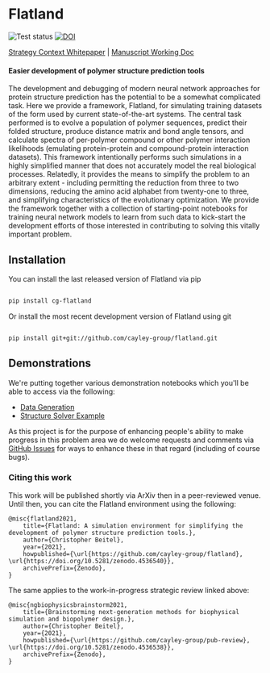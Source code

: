 # Flatland

![Test status](https://github.com/cayley-group/flatland/workflows/Test/badge.svg?branch=master)
[![DOI](https://zenodo.org/badge/337879868.svg)](https://zenodo.org/badge/latestdoi/337879868)

[Strategy Context Whitepaper](https://docs.google.com/document/d/1cMVCeON0DSIUaUSnoD4yAZSC1s0sEwxZnBiTgh8gbkk/edit?usp=sharing) | [Manuscript Working Doc](https://docs.google.com/document/d/19KuoO6f2GiGr6688aCDbZatNUPUOVvEtg0HgTaTYMbE/edit?usp=sharing)

#### Easier development of polymer structure prediction tools

The development and debugging of modern neural network approaches for protein structure prediction has the potential to be a somewhat complicated task. Here we provide a framework, Flatland, for simulating training datasets of the form used by current state-of-the-art systems. The central task performed is to evolve a population of polymer sequences, predict their folded structure, produce distance matrix and bond angle tensors, and calculate spectra of per-polymer compound or other polymer interaction likelihoods (emulating protein-protein and compound-protein interaction datasets). This framework intentionally performs such simulations in a highly simplified manner that does not accurately model the real biological processes. Relatedly, it provides the means to simplify the problem to an arbitrary extent - including permitting the reduction from three to two dimensions, reducing the amino acid alphabet from twenty-one to three, and simplifying characteristics of the evolutionary optimization. We provide the framework together with a collection of starting-point notebooks for training neural network models to learn from such data to kick-start the development efforts of those interested in contributing to solving this vitally important problem.

## Installation

You can install the last released version of Flatland via pip

```bash

pip install cg-flatland

```

Or install the most recent development version of Flatland using git

```bash

pip install git+git://github.com/cayley-group/flatland.git

```

## Demonstrations

We're putting together various demonstration notebooks which you'll be able to access via the following:

* [Data Generation](https://colab.research.google.com/github/cayley-group/flatland/blob/master/nb/data-generation.ipynb)
* [Structure Solver Example](https://colab.research.google.com/github/cayley-group/flatland/blob/master/nb/structure-solver.ipynb)

As this project is for the purpose of enhancing people's ability to make progress in this problem area we do welcome requests and comments via [GitHub Issues](https://github.com/cayley-group/flatland/issues) for ways to enhance these in that regard (including of course bugs).

### Citing this work

This work will be published shortly via ArXiv then in a peer-reviewed venue. Until then, you can cite the Flatland environment using the following:

```
@misc{flatland2021,
    title={Flatland: A simulation environment for simplifying the development of polymer structure prediction tools.},
    author={Christopher Beitel},
    year={2021},
    howpublished={\url{https://github.com/cayley-group/flatland}, \url{https://doi.org/10.5281/zenodo.4536540}},
    archivePrefix={Zenodo},
}
```

The same applies to the work-in-progress strategic review linked above:

```
@misc{ngbiophysicsbrainstorm2021,
    title={Brainstorming next-generation methods for biophysical simulation and biopolymer design.},
    author={Christopher Beitel},
    year={2021},
    howpublished={\url{https://github.com/cayley-group/pub-review}, \url{https://doi.org/10.5281/zenodo.4536538}},
    archivePrefix={Zenodo},
}
```
